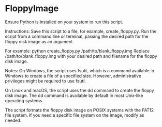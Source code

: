 # FloppyImage

Ensure Python is installed on your system to run this script.
  
Instructions:
  Save this script to a file, for example, create_floppy.py.
  Run the script from a command line or terminal, passing the desired path for the floppy disk image as an argument. 
  
For example:
    python create_floppy.py /path/to/blank_floppy.img
    Replace /path/to/blank_floppy.img with your desired path and filename for the floppy disk image.

Notes:
  On Windows, the script uses fsutil, which is a command available in Windows to create a file of a specified size. However, administrative privileges might be required to use fsutil.
  
  On Linux and macOS, the script uses the dd command to create the floppy disk image. The dd command is available by default in most Unix-like operating systems.
  
  The script formats the floppy disk image on POSIX systems with the FAT12 file system. If you need a specific file system on the image, modify as needed.
